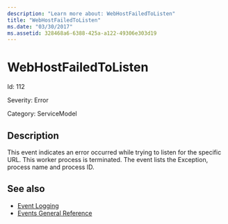 ```yaml
---
description: "Learn more about: WebHostFailedToListen"
title: "WebHostFailedToListen"
ms.date: "03/30/2017"
ms.assetid: 328468a6-6388-425a-a122-49306e303d19
---
```

# WebHostFailedToListen

Id: 112  
  
 Severity: Error  
  
 Category: ServiceModel  
  
## Description  

 This event indicates an error occurred while trying to listen for the specific URL. This worker process is terminated. The event lists the Exception, process name and process ID.  
  
## See also

- [Event Logging](index.md)
- [Events General Reference](events-general-reference.md)
